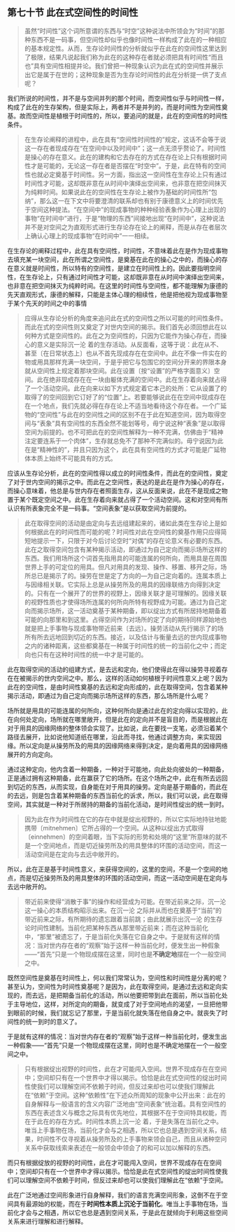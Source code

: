 <h2>第七十节 此在式空间性的时间性</h2><blockquote data-pid="ZRutE_ef">虽然“时间性”这个词所意谓的东西与“时空”这种说法中所领会为“时间”的那种东西不是一码事，但空间性却似乎也像时间性一样构成了此在的一种相应的基本规定性。从而，生存论时间性的分析就似乎在此在的空间性这里达到了极限，结果凡说起我们称为此在的这种存在者就必须把具有时间性“而且也”具有空间性相提并论。我们曾把一种现象认识为此在式的空间性并展示出它是属于在世的；这种现象是否为生存论时间性的此在分析提一供了支点呢？</blockquote><p data-pid="vxC4n4O_">我们所说的时间性，并不是与空间并列的那个时间，而空间性似乎与时间性一样，构成了此在的生存架构，但是实际上，两者并不是并列的，而是时间性为空间性奠基。故而空间性是植根于时间性的，所以，要追问的就是，此在的空间性的时间性条件。</p><blockquote data-pid="PzlG9cDn">在生存论阐释的进程中，此在具有“空间性时间性的”规定，这话不会等于说这一存在者现成存在“在空间中以及时间中”；这一点无须乎赘论了。时间性是操心的存在意义。此在的建构和它去存在的方式在存在论上只有根据时间性才是可能的，无论这一存在者是否摆在“时空中”。于是，此在特有的空间性也就必定奠基于时间性。另一方面，指出这一空间性在生存论上只有通过时间性才可能，这却既非意在从时间中演绎出空间来，也非意在把空间抹灭为纯粹时间。如果说此在的空间性在生存论上被作为基础的时间性所“包纳”，那么这一在下文中将要澄清的联系却也有别于康德意义上的时间优先于空间这种提法。“在空间中”的现成事物的种种经验表象作为心理上出现的事物“在时间中”进行，于是“物理的东西”间接地出现“在时间中”，这种说法并不是对空间之为直观形式进行生存论存在论上的阐释，而是从存在者层次上确认心理上的现成事物“在时间中”一一相续。</blockquote><p data-pid="GQVQqYas">在生存论的阐释过程中，此在具有空间性，时间性，不意味着此在是作为现成事物去填充某一块空间，此在所谓之空间性，是奠基在此在的操心之中的，而操心的存在意义就是时间性，所以特有的空间性，是建立在时间性上的。因此要指明空间性，在生存论上，只有通过时间性才可能，这却既非意在从时间中演绎出空间来，也非意在把空间抹灭为纯粹时间。在这里的时间性与空间性，都不能理解为康德的先天直观形式，康德的解释，只能是主体心理的相续性，他是把他视为现成事物至于某个先天的时间之中的事情</p><blockquote data-pid="vA4navJT">应得从生存论分析的角度来追问此在式的空间性之所以可能的时间性条件。而此在式的空间性则又奠定了对世内空间的揭示。我们首先必须回想此在以何种方式是空间性的。此在之为空间性的，只因为它能作为操心存在，而操心的意义是实际沉一沦 着的生存活动。从反面看，这等于说：此在从不、甚至〔在日常状态上〕也从不首先现成存在在空间中。此在不像一件实在的物或用具那样充满一块空间，于是乎把它与包围它的空间分开来的界限本身就从空间性上规定着那块空间。此在设置〔按“设置”的严格字面意义〕空间。此在绝非现成存在在一块由躯体充满的空间中。此在生存着向来就占得了一个活动空间。此在向来以如下方式规定着它本己的处所：它从设置了的取得了的空间回到它订好了的“位置”上。若要能够说此在在空间中现成存在在一个地点，我们先就必得在存在论上不适当地看待这个存在者。一个广延物的“空间性”与此在的空间性之间的区别不在于此在知道空间，因为取得空间与“表象”具有空间性的东西全然不能划等号，毋宁说这种“表象”是以取得空间为前提的。也不可把此在的空间性解释为一种不完满，仿佛由于“精神注定要连系于一个肉体”，生存就总免不了那种不完满似的。毋宁说因为此在是“精神性的”，并且只因为这个，此在具有空间性的方式才可能是广延物体本质上始终不可能具有的方式。</blockquote><p data-pid="Mj7lc1a7">应该从生存论分析，此在的空间性得以成立的时间性条件，而此在的空间性，奠定了对于世内空间的揭示之中。而此在之空间性，表达的是此在是作为操心的存在，而操心意味着，他总是与世内存在者照面生存，这从反面来说，此在不是现成之物置于某个既定空间之中。此在生存着向来就占得了一个活动空间。这和对空间有所认识有所表象完全不是一码事。“空间表象”是以获取空间为前提的。</p><blockquote data-pid="J9WpT1qV">此在取得空间的活动是由定向与去远组建起来的，诸如此类在生存论上是如何根据此在的时间性而可能的呢？时间性对此在空间性的奠基作用只应得简短地提示一下，只限于对今后讨论空时“对偶”的存在论意义有必要的东西。此在之取得空间包含有某种揭示活动，即通过为自己定向而揭示场所这样的东西。我们用场所这个词首先指用具的可能连属的何所向，而用具是在周围世界上手的可定位的用具。但凡对用具的发现、操作、移置、移开之际，场所总已是揭示了的。操劳在世是定了方向的—为自己定向着的。连属本质上与因缘相关联。它实际上总是从操劳所及的用具的因缘联络方向得到决定的。只有在一个展开了的世界的视野上，因缘关联才是可理解的。因缘关联的视野性质也才使得场所连属的何所向所特有视野成为可能。通过为自己定向而揭示场所，这一活动奠基于某种期备，即以绽出方式有所居持地期备着可能的向那里和到这里。占得空间作为对场所的定了向的期待同样源始地也就是把上手事物与现成事物带近前来〔去远〕。操劳活动从先行揭示了的场所有所去远地回到切近的东西。接近，以及估计与衡量去远的世内现成事物之内的诸种距离，这些都奠基在一种属于时间性的统一的当前化之中；而定向也只有在这种时间性的统一中才是可能的。</blockquote><p data-pid="rOkxSXkr">此在取得空间的活动的组建方式，是去远和定向，他们使得此在得以操劳寻视着存在在被揭示的世内空间之中。那么，这样的活动如何植根于时间性意义上呢？因为此在的空间性，是由时间性奠基的去远和定向形成的，此在取得空间，包含着某种揭示活动，即通过为自己定向而揭示场所这样的东西，那么场所是什么呢？</p><p data-pid="YF3LKJd3">场所就是用具的可能连属的何所向，这种何所向是通过此在的定向得以实现的，此在向何处定向，场所就在哪里敞开，但是此在的定向并不是盲目的，而是根据此在对于用具的因缘网络的整体领会实现了。比如说，此在要找一支笔，必须沿着某个路径去展开，比如说他知道纸在哪里，沿此而寻找，他通过调整方向，来实现因缘。所以定向是从操劳所及的用具的因缘网络来得到决定，是向着用具的因缘网络展开的方向定向。</p><p data-pid="C8D5wCO-">通过这种定向，他内含着一种期备，一种对于可能地，向此处向彼处的一种期备，正是通过拥有这种期备，此在赢获了它的场所。在这个场所之中，此在有所去远回到切近的东西，从而实现，自身能在对于用具的操劳。定向是基于期备的，而此在的去远，则是包含着某种期备的东西当前化的诉求，所以，我们可以说，此在取得空间，其实就是一种对于所居持的期备的当前化活动，是时间性绽出的统一到时。</p><blockquote data-pid="scZEXgSs">因为此在作为时间性在它的存在中就是绽出视野的，所以它实际地持驻地能携带〔mitnehmen〕它所占得的一个空间。从这种以绽出方式取得〔einnehmen〕的空间着眼，当下实际的形势和处境的“这里”所意味的就不是一个空间地点，而是切近操劳所及的用具整体的环围的活动空间，而这一活动空间是在定向与去远中敞开的。</blockquote><p data-pid="KkumPQF6">所以，此在正是基于时间性意义，来获得空间的，这里的空间，不是一个空间的地点，而是切近操劳所及的用具整体的环围的活动空间，而这一活动空间是在定向与去远中敞开的。</p><blockquote data-pid="qu1j31fq">带近前来使得“消散于事”的操作和经营成为可能。在带近前来之际，沉一沦 这一操心的本质结构昭示出来。在沉一沦 之际并从而也在奠基于“当前”的带近前来之际，有所期待的遗忘跟着当前跳；由此就展示出沉一沦 的生存论时间性建制。当前化把某种东西从那里带近前来；而在这种当前化中，“那里”被遗忘了，于是当前化失落在它自身之中。于是就有这样的情况：当对世内存在者的“观察”始于这样一种当前化时，便发生出一种假象——“首先”只是一个物现成摆在这里，同时也是<b>不确定地</b>摆在一个一般空间之中。</blockquote><p data-pid="GzfcGDSk">既然空间性是奠基在时间性上，何以我们常常认为，空间性和时间性是分离的呢？甚至认为，空间性为时间性奠基呢？是因为，此在取得空间，是通过去远和定向实现的，而去远，是把期备当前化的活动，所以他要把带到此在面前，所以当前化处于主导地位，这样，对所定向的期备，就变成了对于空间地点的渴望，一旦把他带到眼前的时候，我们就忘记了那里，于是当前化就失落在他自身之中。就丧失了时间性的统一到时的意义了。</p><p data-pid="BoSsfSNd">于是就有这样的情况：当对世内存在者的“观察”始于这样一种当前化时，便发生出一种假象——“首先”只是一个物现成摆在这里，同时也是不确定地摆在一个一般空间之中。</p><blockquote data-pid="qdOVhaED">只有根据绽出视野的时间性，此在才可能闯入空间。世界不现成存在在空间中；空间却只有在一个世界中才得以揭示。恰恰是此在式空间性的绽出时间性使我们可以理解空间不依赖于时间，但反过来却也可以使我们理解此在“依赖”于空间。这种“依赖性”在下述众所周知的现象中公开出来：此在的自身解释与一般语言的含义内容广泛地由“空间表象”统治着。具有空间性的东西在表述含义与概念之际具有优先地位，其根据不在于空间特具权能，而在于此在的存在方式。时间性本质上沉一沦 着，于是失落在当前化之中。唯当上手事物在场，当前化才会与之相遇，所以它也总是遇到空间关系，结果，时间性不仅寻视着从操劳所及的上手事物来领会自己，而且从诸种空问关系中获取线索来表述在一般领会中领会了的和可以加以解释的东西。</blockquote><p data-pid="PLZkmoOb">而只有根据绽放的视野的时间性，此在才可能闯入空间，世界不现成存在在空间中；空间却只有在一个世界中才得以揭示。恰恰是此在式空间性的绽出时间性使我们可以理解空间不依赖于时间，但反过来却也可以使我们理解此在“依赖”于空间。</p><p data-pid="BaTVfUAV">此在广泛地通过空间形象进行自身解释，我们的语言充满空间形象，这倒不在于空间具有最源始的权能，而在于<b>时间性本质上沉沦于当前化</b>。唯当上手事物在场，当前化才会与之相遇，所以它也总是遇到空间关系，于是此在就倾向于利用这些空间关系来进行理解和进行解释。</p><p></p><p></p><p></p><p></p><p></p>